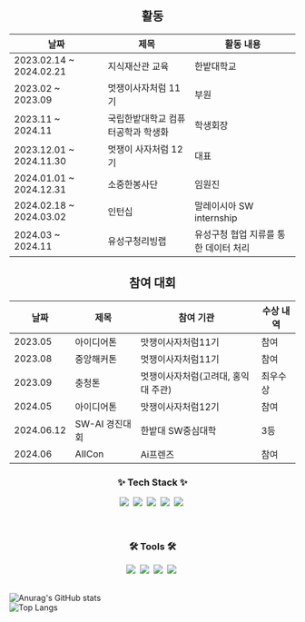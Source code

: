 <div align="center">

<h2>활동</h2>

|날짜|제목|활동 내용|
|------|---|---|
|2023.02.14 ~ 2024.02.21|지식재산관 교육|한밭대학교|수료|
|2023.02 ~ 2023.09|멋쟁이사자처럼 11기|부원|
|2023.11 ~ 2024.11|국립한밭대학교 컴퓨터공학과 학생화|학생회장|
|2023.12.01 ~ 2024.11.30|멋쟁이 사자처럼 12기|대표|
|2024.01.01 ~ 2024.12.31|소중한봉사단|임원진|
|2024.02.18 ~ 2024.03.02|인턴십|말레이시아 SW internship|
|2024.03 ~ 2024.11|유성구청리빙랩|유성구청 협업 지류를 통한 데이터 처리|

<h2>참여 대회</h2>

|날짜|제목|참여 기관|수상 내역|
|------|---|---|---|
|2023.05|아이디어톤|맛쟁이사자처럼11기|참여|
|2023.08|중앙해커톤|멋쟁이사자처럼11기|참여|
|2023.09|충청톤|멋쟁이사자처럼(고려대, 홍익대 주관)|최우수상|
|2024.05|아이디어톤|맛쟁이사자처럼12기|참여|
|2024.06.12|SW-AI 경진대회|한밭대 SW중심대학|3등|
|2024.06|AIICon|Ai프렌즈|참여|

</div>


<!--내용 부분-->
<h3 align="center">✨ Tech Stack ✨</h3>
<div align="center">
  <img src="https://img.shields.io/badge/react-20232a.svg?style=for-the-badge&logo=react&logoColor=61DAFB" />&nbsp
  <img src="https://img.shields.io/badge/javascript-F7DF1E.svg?style=for-the-badge&logo=javascript&logoColor=20232a" />&nbsp
  <img src="https://img.shields.io/badge/html5-E34F26.svg?style=for-the-badge&logo=html5&logoColor=white" />&nbsp
  <img src="https://img.shields.io/badge/css3-1572B6.svg?style=for-the-badge&logo=css3&logoColor=white" />&nbsp
  <img src="https://img.shields.io/badge/python-3670A0?style=for-the-badge&logo=python&logoColor=ffdd54" />&nbsp
</div>

<br>


<br>

<h3 align="center">🛠 Tools 🛠</h3>
<div align="center">
  <img src="https://img.shields.io/badge/git-F05033.svg?style=for-the-badge&logo=git&logoColor=white" />&nbsp
  <img src="https://img.shields.io/badge/github-181717.svg?style=for-the-badge&logo=github&logoColor=white" />&nbsp
  <img src="https://img.shields.io/badge/Notion-F3F3F3.svg?style=for-the-badge&logo=notion&logoColor=black" />&nbsp
  <img src="https://img.shields.io/badge/figma-F24E1E.svg?style=for-the-badge&logo=figma&logoColor=white" />&nbsp
</div>

<br>


![Anurag's GitHub stats](https://github-readme-stats.vercel.app/api?username=OckJuYong&show_icons=true&theme=radical)
<br>
![Top Langs](https://github-readme-stats.vercel.app/api/top-langs/?username=OckJuYong&layout=compact)





